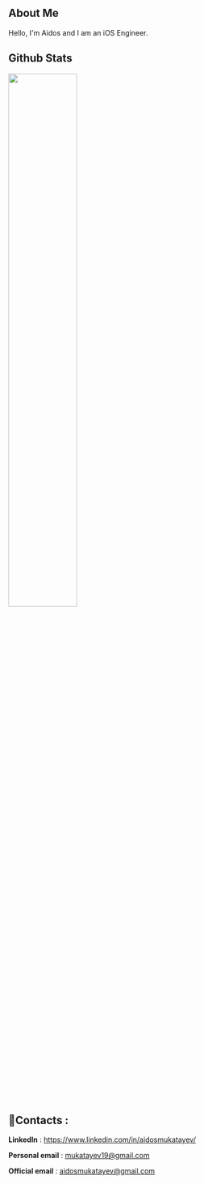 ## About Me
Hello, I'm Aidos and I am an iOS Engineer.<br>

## Github Stats
<img  src="https://github-readme-streak-stats.herokuapp.com/?user=mukatayev1&theme=dark" width="52%" >

## :iphone:Contacts :
**LinkedIn** : https://www.linkedin.com/in/aidosmukatayev/

**Personal email** : mukatayev19@gmail.com

**Official email** : aidosmukatayev@gmail.com
